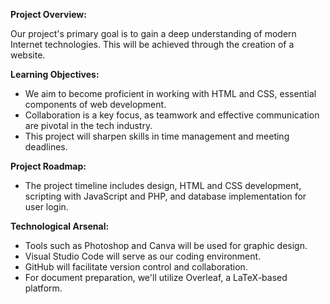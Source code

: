 **Project Overview:**

Our project's primary goal is to gain a deep understanding of modern Internet technologies. This will be achieved through the creation of a website.

**Learning Objectives:**
- We aim to become proficient in working with HTML and CSS, essential components of web development.
- Collaboration is a key focus, as teamwork and effective communication are pivotal in the tech industry.
- This project will sharpen skills in time management and meeting deadlines.
  
**Project Roadmap:**
- The project timeline includes design, HTML and CSS development, scripting with JavaScript and PHP, and database implementation for user login.

**Technological Arsenal:**
- Tools such as Photoshop and Canva will be used for graphic design.
- Visual Studio Code will serve as our coding environment.
- GitHub will facilitate version control and collaboration.
- For document preparation, we'll utilize Overleaf, a LaTeX-based platform.
